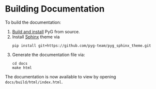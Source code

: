 # Building Documentation

To build the documentation:

1. [Build and install](https://github.com/pyg-team/pytorch_geometric/blob/master/CONTRIBUTING.md#developing-pytorch-geometric) PyG from source.
2. Install [Sphinx](https://www.sphinx-doc.org/en/master/) theme via
   ```
   pip install git+https://github.com/pyg-team/pyg_sphinx_theme.git
   ```
3. Generate the documentation file via:
   ```
   cd docs
   make html
   ```

The documentation is now available to view by opening `docs/build/html/index.html`.
